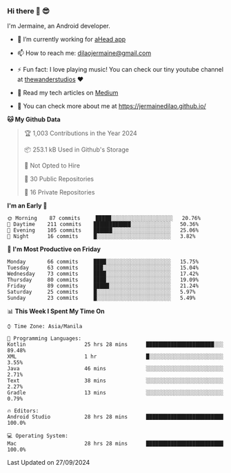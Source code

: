 ### Hi there 👋 😎
I'm Jermaine, an Android developer.

- 🔭 I’m currently working for [aHead app](https://www.ahead-app.com/)

- 📫 How to reach me: dilaojermaine@gmail.com

- ⚡ Fun fact: I love playing music! You can check our tiny youtube channel at [thewanderstudios](https://www.youtube.com/thewanderstudios) ♥️

- 📖 Read my tech articles on [Medium](https://jermainedilao.medium.com/)

- 👀 You can check more about me at https://jermainedilao.github.io/

<!--
**jermainedilao/jermainedilao** is a ✨ _special_ ✨ repository because its `README.md` (this file) appears on your GitHub profile.

Here are some ideas to get you started:

- 🔭 I’m currently working on ...
- 🌱 I’m currently learning ...
- 👯 I’m looking to collaborate on ...
- 🤔 I’m looking for help with ...
- 💬 Ask me about ...
- 📫 How to reach me: ...
- 😄 Pronouns: ...
- ⚡ Fun fact: ...
-->

<!--START_SECTION:waka-->
**🐱 My Github Data** 

> 🏆 1,003 Contributions in the Year 2024
 > 
> 📦 253.1 kB Used in Github's Storage 
 > 
> 🚫 Not Opted to Hire
 > 
> 📜 30 Public Repositories 
 > 
> 🔑 16 Private Repositories  
 > 
**I'm an Early 🐤** 

```text
🌞 Morning    87 commits     █████░░░░░░░░░░░░░░░░░░░░   20.76% 
🌆 Daytime    211 commits    ████████████░░░░░░░░░░░░░   50.36% 
🌃 Evening    105 commits    ██████░░░░░░░░░░░░░░░░░░░   25.06% 
🌙 Night      16 commits     █░░░░░░░░░░░░░░░░░░░░░░░░   3.82%

```
📅 **I'm Most Productive on Friday** 

```text
Monday       66 commits     ████░░░░░░░░░░░░░░░░░░░░░   15.75% 
Tuesday      63 commits     ███░░░░░░░░░░░░░░░░░░░░░░   15.04% 
Wednesday    73 commits     ████░░░░░░░░░░░░░░░░░░░░░   17.42% 
Thursday     80 commits     ████░░░░░░░░░░░░░░░░░░░░░   19.09% 
Friday       89 commits     █████░░░░░░░░░░░░░░░░░░░░   21.24% 
Saturday     25 commits     █░░░░░░░░░░░░░░░░░░░░░░░░   5.97% 
Sunday       23 commits     █░░░░░░░░░░░░░░░░░░░░░░░░   5.49%

```


📊 **This Week I Spent My Time On** 

```text
⌚︎ Time Zone: Asia/Manila

💬 Programming Languages: 
Kotlin                   25 hrs 28 mins      ██████████████████████░░░   89.48% 
XML                      1 hr                █░░░░░░░░░░░░░░░░░░░░░░░░   3.55% 
Java                     46 mins             ░░░░░░░░░░░░░░░░░░░░░░░░░   2.71% 
Text                     38 mins             ░░░░░░░░░░░░░░░░░░░░░░░░░   2.27% 
Gradle                   13 mins             ░░░░░░░░░░░░░░░░░░░░░░░░░   0.79%

🔥 Editors: 
Android Studio           28 hrs 28 mins      █████████████████████████   100.0%

💻 Operating System: 
Mac                      28 hrs 28 mins      █████████████████████████   100.0%

```


 Last Updated on 27/09/2024
<!--END_SECTION:waka-->
